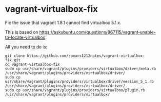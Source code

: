 # vagrant-virtualbox-fix
Fix the issue that vagrant 1.8.1 cannot find virtualbox 5.1.x.

This is based on https://askubuntu.com/questions/867115/vagrant-unable-to-locate-virtualbox

All you need to do is:
```
git clone https://github.com/romans1212notes/vagrant-virtualbox-fix.git
cd vagrant-virtualbox-fix
sudo cp usr/share/vagrant/plugins/providers/virtualbox/driver/meta.rb /usr/share/vagrant/plugins/providers/virtualbox/driver/
sudo cp usr/share/vagrant/plugins/providers/virtualbox/driver/version_5_1.rb /usr/share/vagrant/plugins/providers/virtualbox/driver/
sudo cp usr/share/vagrant/plugins/providers/virtualbox/plugin.rb /usr/share/vagrant/plugins/providers/virtualbox/
```


